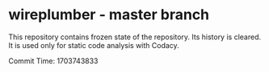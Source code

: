 # wireplumber - master branch

This repository contains frozen state of the repository.
Its history is cleared. It is used only for static code
analysis with Codacy.

Commit Time: 1703743833
